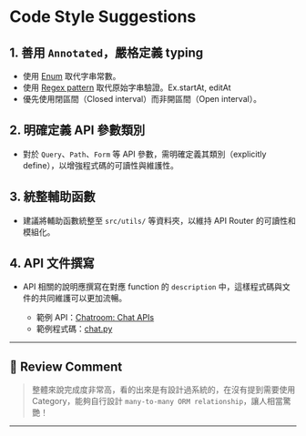 # Code Style Suggestions

## 1. 善用 `Annotated`，嚴格定義 typing

- 使用 [Enum](https://github.com/ShuChenAI/teamsync-backend/blob/cd94f425826de3e4316ae7f2c23e37135a07051f/src/schemas/__init__.py#L13) 取代字串常數。
- 使用 [Regex pattern](https://github.com/ShuChenAI/teamsync-backend/blob/cd94f425826de3e4316ae7f2c23e37135a07051f/src/schemas/cyber_accounts.py#L12) 取代原始字串驗證。Ex.startAt, editAt
- 優先使用閉區間（Closed interval）而非開區間（Open interval）。

## 2. 明確定義 API 參數類別

- 對於 `Query`、`Path`、`Form` 等 API 參數，需明確定義其類別（explicitly define），以增強程式碼的可讀性與維護性。

## 3. 統整輔助函數

- 建議將輔助函數統整至 `src/utils/` 等資料夾，以維持 API Router 的可讀性和模組化。

## 4. API 文件撰寫

- API 相關的說明應撰寫在對應 function 的 `description` 中，這樣程式碼與文件的共同維護可以更加流暢。

  - 範例 API：[Chatroom: Chat APIs](https://api.scfg.io/docs#/Chatroom%3A%20Chat%20APIs/submit_ai_chat_private_chatrooms_chat_ai__chatroom_id__post)
  - 範例程式碼：[chat.py](https://github.com/ShuChenAI/teamsync-backend/blob/cd94f425826de3e4316ae7f2c23e37135a07051f/src/routers/private/chatrooms/chat.py#L523)

---

## 💬 Review Comment

> 整體來說完成度非常高，看的出來是有設計過系統的，在沒有提到需要使用 Category，能夠自行設計 `many-to-many ORM relationship`，讓人相當驚艷！

---

